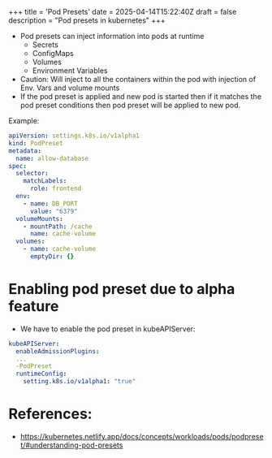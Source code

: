 +++
title = 'Pod Presets'
date = 2025-04-14T15:22:40Z
draft = false
description = "Pod presets in kubernetes"
+++

- Pod presets can inject information into pods at runtime
  - Secrets
  - ConfigMaps
  - Volumes
  - Environment Variables
- Caution: Will inject to all the containers within the pod with injection of Env. Vars and volume mounts
- If the pod preset is applied and new pod is started then if it matches the pod preset conditions then pod preset will be applied to new pod.

Example:
```yaml
apiVersion: settings.k8s.io/v1alpha1
kind: PodPreset
metadata:
  name: allow-database
spec:
  selector:
    matchLabels:
      role: frontend
  env:
    - name: DB_PORT
      value: "6379"
  volumeMounts:
    - mountPath: /cache
      name: cache-volume
  volumes:
    - name: cache-volume
      emptyDir: {}
```

# Enabling pod preset due to alpha feature

- We have to enable the pod preset in kubeAPIServer:

```yaml
kubeAPIServer:
  enableAdmissionPlugins:
  ...
  -PodPreset
  runtimeConfig:
    setting.k8s.io/v1alpha1: "true"
```

# References:
- https://kubernetes.netlify.app/docs/concepts/workloads/pods/podpreset/#understanding-pod-presets